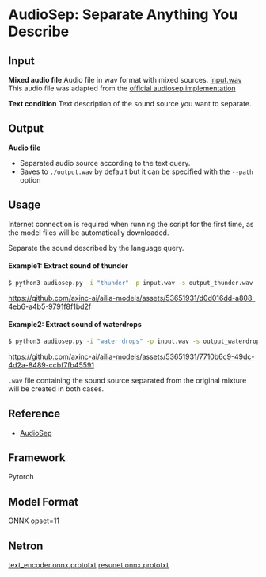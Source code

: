 # AudioSep: Separate Anything You Describe

## Input

**Mixed audio file**
Audio file in wav format with mixed sources. [input.wav](./input.wav)
This audio file was adapted from the [official audiosep implementation](https://github.com/Audio-AGI/AudioSep)

**Text condition**
Text description of the sound source you want to separate.

## Output

**Audio file**
* Separated audio source according to the text query.
* Saves to ```./output.wav``` by default but it can be specified with the ```--path``` option 

## Usage
Internet connection is required when running the script for the first time, as the model files will be automatically downloaded.

Separate the sound described by the language query.

#### Example1: Extract sound of thunder
```bash
$ python3 audiosep.py -i "thunder" -p input.wav -s output_thunder.wav
```
https://github.com/axinc-ai/ailia-models/assets/53651931/d0d016dd-a808-4eb6-a4b5-9791f8f1bd2f

#### Example2: Extract sound of waterdrops
```bash
$ python3 audiosep.py -i "water drops" -p input.wav -s output_waterdrops.wav
```
https://github.com/axinc-ai/ailia-models/assets/53651931/7710b6c9-49dc-4d2a-8489-ccbf7fb45591

```.wav``` file containing the sound source separated from the original mixture will be created in both cases.

## Reference

* [AudioSep](https://github.com/Audio-AGI/AudioSep)

## Framework

Pytorch




## Model Format

ONNX opset=11

## Netron

[text_encoder.onnx.prototxt]()
[resunet.onnx.prototxt]()



